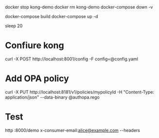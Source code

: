 docker stop kong-demo
docker rm kong-demo
docker-compose down -v

docker-compose build
docker-compose up -d

sleep 20

# Confiure kong
curl -X POST http://localhost:8001/config -F config=@config.yaml
# Add OPA policy
 curl -X PUT http://localhost:8181/v1/policies/mypolicyId -H "Content-Type: application/json" --data-binary @authopa.rego
# Test
 http :8000/demo x-consumer-email:alice@example.com --headers 
